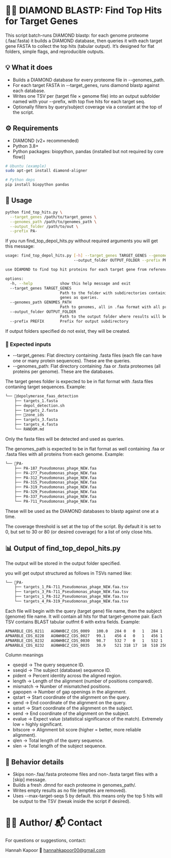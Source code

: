 # 🧬🔎 DIAMOND BLASTP: Find Top Hits for Target Genes


This script batch-runs DIAMOND blastp: for each genome proteome (.faa/.fasta) it builds a DIAMOND database, then queries it with each target gene FASTA to collect the top hits (tabular output). It’s designed for flat folders, simple flags, and reproducible outputs. 

## 💡 What it does

- Builds a DIAMOND database for every proteome file in --genomes_path.
- For each target FASTA in --target_genes, runs diamond blastp against each database.
- Writes one TSV per (target file × genome file) into an output subfolder named with your --prefix, with top five hits for each target seq.
- Optionally filters by query/subject coverage via a constant at the top of the script.

## ⚙️ Requirements
 
- DIAMOND (v2+ recommended)
- Python 3.8+
- Python packages: biopython, pandas (installed but not required by core flow)]

```bash 
# Ubuntu (example)
sudo apt-get install diamond-aligner

# Python deps
pip install biopython pandas

```

## 🧪 Usage 

```bash
python find_top_hits.py \
  --target_genes /path/to/target_genes \
  --genomes_path /path/to/genomes_path \
  --output_folder /path/to/out \
  --prefix PA-

```

If you run find_top_depol_hits.py without required arguments you will get this message: 

```bash
usage: find_top_depol_hits.py [-h] --target_genes TARGET_GENES --genomes_path GENOMES_PATH
                              --output_folder OUTPUT_FOLDER --prefix PREFIX

use DIAMOND to find top hit proteins for each target gene from reference fasta files

options:
  -h, --help            show this help message and exit
  --target_genes TARGET_GENES
                        Path to the folder with subdirectories containing .faa files with reference target
                        genes as queries.
  --genomes_path GENOMES_PATH
                        Path to genomes, all in .faa format with all proteins
  --output_folder OUTPUT_FOLDER
                        Path to the output folder where results will be saved.
  --prefix PREFIX       Prefix for output subdirectory

```

If output folders specified do not exist, they will be created. 

### 📂 Expected inputs

- --target_genes: Flat directory containing .fasta files (each file can have one or many protein sequences). These are the queries.
- --genomes_path: Flat directory containing .faa or .fasta proteomes (all proteins per genome). These are the databases.

The target genes folder is expected to be in flat format with .fasta files contaning target sequences. Example: 

```bash
└── 📁depolymerase_faas_detection
    ├── targets_1.fasta
    ├── depol_detection.sh
    ├── targets_2.fasta
    ├── 📁zone_ids
    ├── targets_3.fasta
    ├── targets_4.fasta
    └── RANDOM.md
```

Only the fasta files will be detected and used as queries. 

The genomes_path is expected to be in flat format as well containing .faa or .fasta files with all proteins from each genome. Example: 

```bash 
└── 📁PA-
    ├── PA-187_Pseudomonas_phage_NEW.faa
    ├── PA-277_Pseudomonas_phage_NEW.faa
    ├── PA-312_Pseudomonas_phage_NEW.faa
    ├── PA-315_Pseudomonas_phage_NEW.faa
    ├── PA-319_Pseudomonas_phage_NEW.faa
    ├── PA-329_Pseudomonas_phage_NEW.faa
    ├── PA-337_Pseudomonas_phage_NEW.faa
    └── PA-711_Pseudomonas_phage_NEW.faa

```

These will be used as the DIAMOND databases to blastp against one at a time. 

The coverage threshold is set at the top of the script. By default it is set to 0, but set to 30 or 80 (or desired coverage) for a list of only close hits. 


## 📊 Output of find_top_depol_hits.py

The output will be stored in the output folder specified.  

you will get output structured as follows in TSVs named like: 

```bash 
└── 📁PA-
    ├── targets_1_PA-711_Pseudomonas_phage_NEW.faa.tsv
    ├── targets_3_PA-711_Pseudomonas_phage_NEW.faa.tsv
    ├── targets_1_PA-312_Pseudomonas_phage_NEW.faa.tsv
    └── targets_4_PA-319_Pseudomonas_phage_NEW.faa.tsv

```

Each file will begin with the query (target gene) file name, then the subject (genome) file name. It will contain all hits for that target-genome pair. 
Each TSV contains BLAST tabular outfmt 6 with extra fields. Example: 

```bash 
APNARBLE_CDS_0211	AGNWHBCZ_CDS_0009	100.0	284	0	0	1	284	1	284	2.0e-175	563.5	285	284
APNARBLE_CDS_0228	AGNWHBCZ_CDS_0027	99.1	456	4	0	1	456	1	456	1.3e-234	920.2	457	456
APNARBLE_CDS_0232	AGNWHBCZ_CDS_0030	98.7	532	7	0	1	532	1	532	1.9e-34	1046.2	532	532
APNARBLE_CDS_0232	AGNWHBCZ_CDS_0035	30.9	521	318	17	18	510	250	756	5.9e-283	194.1	532	787

```

Column meanings

- qseqid → The query sequence ID.
- sseqid → The subject (database) sequence ID.
- pident → Percent identity across the aligned region.
- length → Length of the alignment (number of positions compared).
- mismatch → Number of mismatched positions.
- gapopen → Number of gap openings in the alignment.
- qstart → Start coordinate of the alignment on the query.
- qend → End coordinate of the alignment on the query.
- sstart → Start coordinate of the alignment on the subject.
- send → End coordinate of the alignment on the subject.
- evalue → Expect value (statistical significance of the match). Extremely low = highly significant.
- bitscore → Alignment bit score (higher = better, more reliable alignment).
- qlen → Total length of the query sequence.
- slen → Total length of the subject sequence.


## 🧭 Behavior details

- Skips non-.faa/.fasta proteome files and non-.fasta target files with a [skip] message.
- Builds a fresh .dmnd for each proteome in genomes_path/.
- Writes empty results as no file (empties are removed).
- Uses --max-target-seqs 5 by default. this means only the top 5 hits will be output to the TSV (tweak inside the script if desired).

# 🙋‍♀️ Author/ 📬 Contact

For questions or suggestions, contact: 

Hannah Kapoor
📧 hannahkapoor00@gmail.com 
